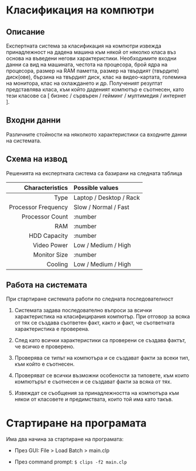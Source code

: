 Класификация на компютри
===

Описание
---

Експертната система за класификация на компютри извежда принадлежност на
дадена машина към някой от няколко класа въз основа на въведени негови характеристики.
Необходимите входни данни са вид на машината, честота на процесора, брой ядра на процесора,
размер на RAM паметта, размер на твърдият (твърдите) диск(ове), бързина на твърдият диск,
клас на видео-картата, големина на монитора, клас на охлаждането и др.
Полученият резултат представлява класа, към който даденият компютър е съотнесен,
като тези класове са [ бизнес / сървърен / гейминг / мултимедия / интернет ].

Входни данни
---
Различните стойности на няколкото характеристики са входните данни на системата.

Схема на извод
---
Решенията на експертната система са базирани на следната таблица

Characteristics     | Possible values
-------------------:|:-----------------------
Type                | Laptop / Desktop / Rack
Processor Frequency | Slow / Normal / Fast
Processor Count     | :number
RAM                 | :number
HDD Capacity        | :number
Video Power         | Low / Medium / High
Monitor Size        | :number
Cooling             | Low / Medium / High

Работа на системата
---

При стартиране системата работи по следната последователност

 1. Системата задава последователно въпроси за всички характеристика на класифицирания
компютър. При отговор за всяка от тях се създава съответен факт, както и факт, че
съответната характеристика е проверена.

 2. След като всички характеристики са проверени се създава фактът, че всичко е проверено.

 3. Проверява се типът на компютъра и се създават факти за всеки тип, към който е
съотнесен.

 4. Проверяват се всички възможни особености за типовете, към които компютърът е
съотнесен и се създават факти за всяка от тях.

 5. Извеждат се съобщения за принадлежността на компютъра към някои от класовете и
предимствата, които той има като такъв.


Стартиране на програмата
====

Има два начина за стартиране на програмата:

* През GUI:
	File > Load Batch > main.clp

* През command prompt:
	`$ clips -f2 main.clp`